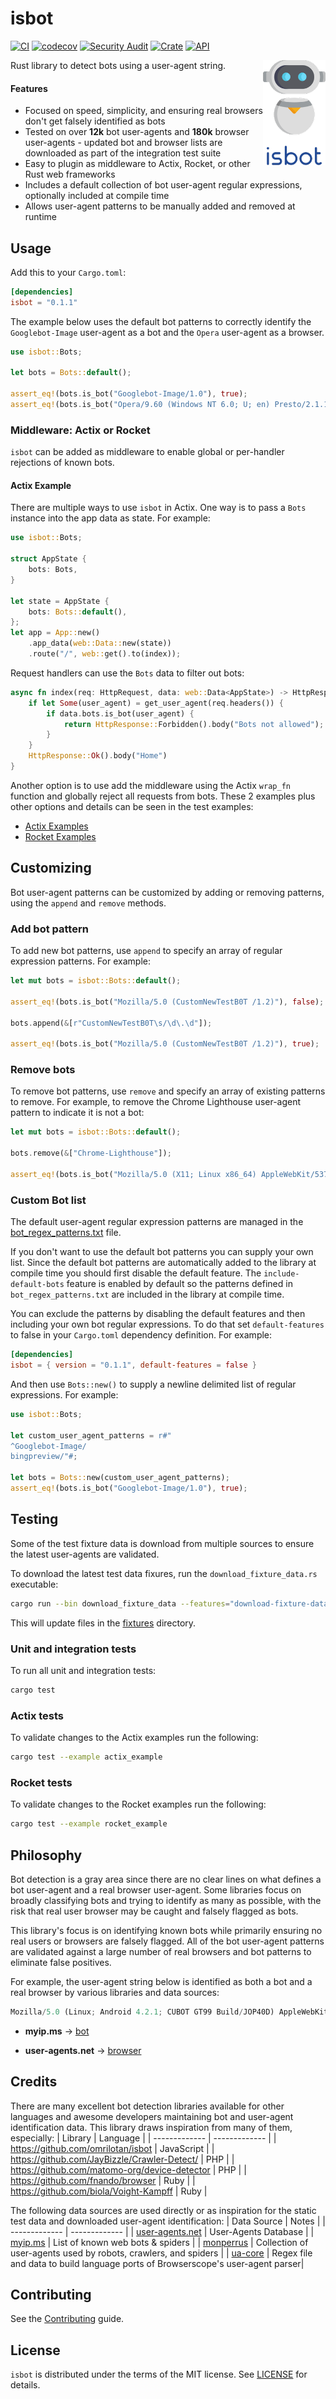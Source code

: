 # isbot
[![CI](https://github.com/BryanMorgan/isbot/workflows/CI/badge.svg?event=push)](https://github.com/BryanMorgan/isbot/actions)
[![codecov](https://codecov.io/gh/BryanMorgan/isbot/branch/main/graph/badge.svg)](https://codecov.io/gh/BryanMorgan/isbot)
[![Security Audit](https://github.com/BryanMorgan/isbot/actions/workflows/security-audit.yml/badge.svg)](https://github.com/BryanMorgan/isbot/actions/workflows/security-audit.yml)
[![Crate](https://img.shields.io/crates/v/isbot.svg)](https://crates.io/crates/isbot)
[![API](https://docs.rs/isbot/badge.svg)](https://docs.rs/isbot)

<img src="./.github/logo.png" width="100" align="right">

Rust library to detect bots using a user-agent string. 

#### Features

- Focused on speed, simplicity, and ensuring real browsers don't get falsely identified as bots
- Tested on over **12k** bot user-agents and **180k** browser user-agents - updated bot and browser lists are downloaded as part of the integration test suite
- Easy to plugin as middleware to Actix, Rocket, or other Rust web frameworks
- Includes a default collection of bot user-agent regular expressions, optionally included at compile time
- Allows user-agent patterns to be manually added and removed at runtime

## Usage

Add this to your `Cargo.toml`:

```toml
[dependencies]
isbot = "0.1.1"
```

The example below uses the default bot patterns to correctly identify the `Googlebot-Image` user-agent as a bot and the `Opera` user-agent as a browser.

```rust
use isbot::Bots;

let bots = Bots::default();

assert_eq!(bots.is_bot("Googlebot-Image/1.0"), true);
assert_eq!(bots.is_bot("Opera/9.60 (Windows NT 6.0; U; en) Presto/2.1.1"), false);
```
### Middleware: Actix or Rocket
`isbot` can be added as middleware to enable global or per-handler rejections of known bots. 

#### Actix Example
There are multiple ways to use `isbot` in Actix. One way is to pass a `Bots` instance into the app data as state. For example:

```rust
use isbot::Bots;

struct AppState {
    bots: Bots,
}

let state = AppState {
    bots: Bots::default(),
};
let app = App::new()
    .app_data(web::Data::new(state))
    .route("/", web::get().to(index));
```

Request handlers can use the `Bots` data to filter out bots:

```rust
async fn index(req: HttpRequest, data: web::Data<AppState>) -> HttpResponse {
    if let Some(user_agent) = get_user_agent(req.headers()) {
        if data.bots.is_bot(user_agent) {
            return HttpResponse::Forbidden().body("Bots not allowed");
        }
    }
    HttpResponse::Ok().body("Home")
}
```

Another option is to use add the middleware using the Actix `wrap_fn` function and globally reject all requests from bots. These 2 examples plus other options and details can be seen in the test examples:

- [Actix Examples](./examples/actix_example.rs) 
- [Rocket Examples](./examples/rocket_example.rs)

## Customizing
Bot user-agent patterns can be customized by adding or removing patterns, using the `append` and `remove` methods.

### Add bot pattern
To add new bot patterns, use `append` to specify an array of regular expression patterns. For example:

```rust
let mut bots = isbot::Bots::default();

assert_eq!(bots.is_bot("Mozilla/5.0 (CustomNewTestB0T /1.2)"), false);

bots.append(&[r"CustomNewTestB0T\s/\d\.\d"]);

assert_eq!(bots.is_bot("Mozilla/5.0 (CustomNewTestB0T /1.2)"), true);
```

### Remove bots
To remove bot patterns, use `remove` and specify an array of existing patterns to remove. For example, to remove the Chrome Lighthouse user-agent pattern to indicate it is not a bot:
```rust
let mut bots = isbot::Bots::default();

bots.remove(&["Chrome-Lighthouse"]);

assert_eq!(bots.is_bot("Mozilla/5.0 (X11; Linux x86_64) AppleWebKit/537.36 (KHTML, like Gecko) Chrome/78.0.3904.97 Safari/537.36 Chrome-Lighthouse"), false);
```

### Custom Bot list
The default user-agent regular expression patterns are managed in the [bot_regex_patterns.txt](./src/bot_regex_patterns.txt) file.

If you don't want to use the default bot patterns you can supply your own list. Since the default bot patterns are automatically added to the library at compile time you should first disable the default feature. The `include-default-bots` feature is enabled by default so the patterns defined in `bot_regex_patterns.txt` are included in the library at compile time.

You can exclude the patterns by disabling the default features and then including your own bot regular expressions. To do that set `default-features` to false in your `Cargo.toml` dependency definition. For example:

```toml
[dependencies]
isbot = { version = "0.1.1", default-features = false }
```

And then use `Bots::new()` to supply a newline delimited list of regular expressions. For example:

```rust
use isbot::Bots;

let custom_user_agent_patterns = r#"
^Googlebot-Image/
bingpreview/"#;

let bots = Bots::new(custom_user_agent_patterns);
assert_eq!(bots.is_bot("Googlebot-Image/1.0"), true);
```

## Testing
Some of the test fixture data is download from multiple sources to ensure the latest user-agents are validated. 

To download the latest test data fixures, run the `download_fixture_data.rs` executable:

```bash
cargo run --bin download_fixture_data --features="download-fixture-data"
```

This will update files in the [fixtures](./fixtures/) directory.

### Unit and integration tests
To run all unit and integration tests:

```bash
cargo test
```

### Actix tests
To validate changes to the Actix examples run the following:

```bash
cargo test --example actix_example
```

### Rocket tests
To validate changes to the Rocket examples run the following: 

```bash
cargo test --example rocket_example
```

## Philosophy
Bot detection is a gray area since there are no clear lines on what defines a bot user-agent and a real browser user-agent. Some libraries focus on broadly classifying bots and trying to identify as many as possible, with the risk that real user browser may be caught and falsely flagged as bots.

This library's focus is on identifying known bots while primarily ensuring no real users or browsers are falsely flagged. All of the bot user-agent patterns are validated against a large number of real browsers and bot patterns to eliminate false positives.

For example, the user-agent string below is identified as both a bot and a real browser by various libraries and data sources:

```javascript
Mozilla/5.0 (Linux; Android 4.2.1; CUBOT GT99 Build/JOP40D) AppleWebKit/535.19 (KHTML, like Gecko) Chrome/18.0.1025.166 Mobile Safari/535.19
````

- **myip.ms** -> [bot](https://myip.ms/view/web_bots/1742760/Known_Web_Bots_Mozilla_5_0_Linux_Android_4_2_1_CUBOT_GT99_Build_JOP40D_AppleWebKit_535_19_KHTML_like_Gecko_Chrome_18_0_1025_166_Mobile_Safari_535_19.html)

- **user-agents.net** -> [browser](https://user-agents.net/string/mozilla-5-0-linux-android-4-2-1-cubot-gt99-build-jop40d-applewebkit-535-19-khtml-like-gecko-chrome-18-0-1025-166-mobile-safari-535-19)

## Credits
There are many excellent bot detection libraries available for other languages and awesome developers maintaining bot and user-agent identification data. This library draws inspiration from many of them, especially:
| Library  | Language |
| ------------- | ------------- |
| https://github.com/omrilotan/isbot   | JavaScript  |
| https://github.com/JayBizzle/Crawler-Detect/  | PHP  |
| https://github.com/matomo-org/device-detector | PHP |
| https://github.com/fnando/browser | Ruby |
| https://github.com/biola/Voight-Kampff | Ruby |


The following data sources are used directly or as inspiration for the static test data and downloaded user-agent identification:
| Data Source  | Notes |
| ------------- | ------------- |
| [user-agents.net](https://user-agents.net/bots) | User-Agents Database |
| [myip.ms](https://myip.ms/files/bots/live_webcrawlers.txt) | List of known web bots & spiders |
| [monperrus](https://github.com/monperrus/crawler-user-agents) | Collection of user-agents used by robots, crawlers, and spiders  |
| [ua-core](https://github.com/ua-parser/uap-core) | Regex file and data to build language ports of Browserscope's user-agent parser| 

## Contributing
See the [Contributing](CONTRIBUTING.md) guide.

## License
`isbot` is distributed under the terms of the MIT license. See [LICENSE](./LICENSE) for details.